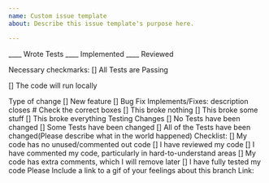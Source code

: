 ```yaml
---
name: Custom issue template
about: Describe this issue template's purpose here.

---
```


____ Wrote Tests ____ Implemented ____ Reviewed

Necessary checkmarks:
[] All Tests are Passing

[] The code will run locally

Type of change
[] New feature
[] Bug Fix
Implements/Fixes:
description closes #
Check the correct boxes
[] This broke nothing
[] This broke some stuff
[] This broke everything
Testing Changes
[] No Tests have been changed
[] Some Tests have been changed
[] All of the Tests have been changed(Please describe what in the world happened)
Checklist:
[] My code has no unused/commented out code
[] I have reviewed my code
[] I have commented my code, particularly in hard-to-understand areas
[] My code has extra comments, which I will remove later
[] I have fully tested my code
Please Include a link to a gif of your feelings about this branch
Link:
